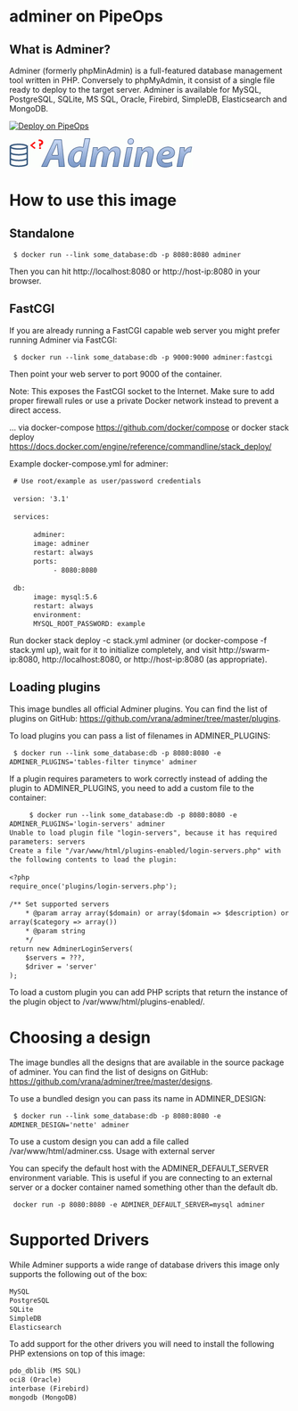 # adminer on PipeOps

## What is Adminer?
Adminer (formerly phpMinAdmin) is a full-featured database management tool written in PHP. Conversely to phpMyAdmin, it consist of a single file ready to deploy to the target server. Adminer is available for MySQL, PostgreSQL, SQLite, MS SQL, Oracle, Firebird, SimpleDB, Elasticsearch and MongoDB.

[![Deploy on PipeOps](https://pub-a1fbf367a4cd458487cfa3f29154ac93.r2.dev/Default.png)](https://railway.app/template/0ELOuE?referralCode=IQhE0B)



![](https://raw.githubusercontent.com/docker-library/docs/95569c9119afe7b11a233105d398f99d93d2fcce/adminer/logo.png)


# How to use this image


## Standalone

     $ docker run --link some_database:db -p 8080:8080 adminer

Then you can hit http://localhost:8080 or http://host-ip:8080 in your browser.


## FastCGI

If you are already running a FastCGI capable web server you might prefer running Adminer via FastCGI:

     $ docker run --link some_database:db -p 9000:9000 adminer:fastcgi

Then point your web server to port 9000 of the container.

Note: This exposes the FastCGI socket to the Internet. Make sure to add proper firewall rules or use a private Docker network instead to prevent a direct access.


... via docker-compose https://github.com/docker/compose or docker stack deploy https://docs.docker.com/engine/reference/commandline/stack_deploy/


Example docker-compose.yml for adminer:

     # Use root/example as user/password credentials

     version: '3.1'

     services:

          adminer:
          image: adminer
          restart: always
          ports:
               - 8080:8080

     db:
          image: mysql:5.6
          restart: always
          environment:
          MYSQL_ROOT_PASSWORD: example




Run docker stack deploy -c stack.yml adminer (or docker-compose -f stack.yml up), wait for it to initialize completely, and visit http://swarm-ip:8080, http://localhost:8080, or http://host-ip:8080 (as appropriate).



## Loading plugins

This image bundles all official Adminer plugins. You can find the list of plugins on GitHub: https://github.com/vrana/adminer/tree/master/plugins.

To load plugins you can pass a list of filenames in ADMINER_PLUGINS:

     $ docker run --link some_database:db -p 8080:8080 -e ADMINER_PLUGINS='tables-filter tinymce' adminer


If a plugin requires parameters to work correctly instead of adding the plugin to ADMINER_PLUGINS, you need to add a custom file to the container:


```
     $ docker run --link some_database:db -p 8080:8080 -e ADMINER_PLUGINS='login-servers' adminer
Unable to load plugin file "login-servers", because it has required parameters: servers
Create a file "/var/www/html/plugins-enabled/login-servers.php" with the following contents to load the plugin:

<?php
require_once('plugins/login-servers.php');

/** Set supported servers
    * @param array array($domain) or array($domain => $description) or array($category => array())
    * @param string
    */
return new AdminerLoginServers(
    $servers = ???,
    $driver = 'server'
);
```


To load a custom plugin you can add PHP scripts that return the instance of the plugin object to /var/www/html/plugins-enabled/.


# Choosing a design

The image bundles all the designs that are available in the source package of adminer. You can find the list of designs on GitHub: https://github.com/vrana/adminer/tree/master/designs.

To use a bundled design you can pass its name in ADMINER_DESIGN:

     $ docker run --link some_database:db -p 8080:8080 -e ADMINER_DESIGN='nette' adminer

To use a custom design you can add a file called /var/www/html/adminer.css.
Usage with external server

You can specify the default host with the ADMINER_DEFAULT_SERVER environment variable. This is useful if you are connecting to an external server or a docker container named something other than the default db.

     docker run -p 8080:8080 -e ADMINER_DEFAULT_SERVER=mysql adminer

# Supported Drivers

While Adminer supports a wide range of database drivers this image only supports the following out of the box:

    MySQL
    PostgreSQL
    SQLite
    SimpleDB
    Elasticsearch

To add support for the other drivers you will need to install the following PHP extensions on top of this image:

    pdo_dblib (MS SQL)
    oci8 (Oracle)
    interbase (Firebird)
    mongodb (MongoDB)
